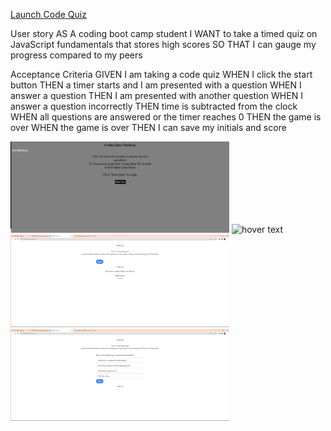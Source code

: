 [Launch Code Quiz]()

User story
AS A coding boot camp student
I WANT to take a timed quiz on JavaScript fundamentals that stores high scores
SO THAT I can gauge my progress compared to my peers

Acceptance Criteria
GIVEN I am taking a code quiz
WHEN I click the start button
THEN a timer starts and I am presented with a question
WHEN I answer a question
THEN I am presented with another question
WHEN I answer a question incorrectly
THEN time is subtracted from the clock
WHEN all questions are answered or the timer reaches 0
THEN the game is over
WHEN the game is over
THEN I can save my initials and score

<p>
  <img src="assets/Screenshot.png" width="350" title="hover text">
 <img src="assets/Screenshot4.png" width="350" title="hover text">
  <img src="assets/Screenshot3.png" width="350" title="hover text">
   <img src="assets/Screenshot2.png" width="350" title="hover text">
</p>
